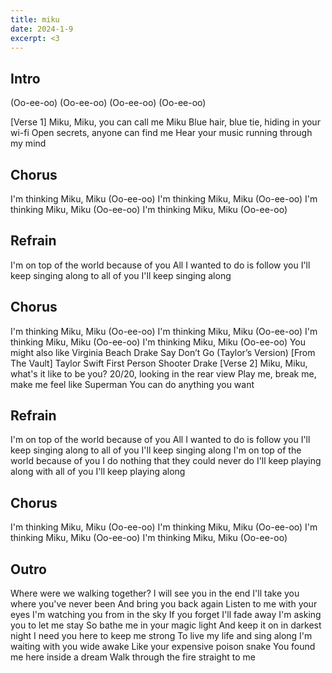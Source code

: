 ```yaml
---
title: miku
date: 2024-1-9
excerpt: <3
---
```


## Intro
(Oo-ee-oo)
(Oo-ee-oo)
(Oo-ee-oo)
(Oo-ee-oo)

[Verse 1]
Miku, Miku, you can call me Miku
Blue hair, blue tie, hiding in your wi-fi
Open secrets, anyone can find me
Hear your music running through my mind

## Chorus
I'm thinking Miku, Miku (Oo-ee-oo)
I'm thinking Miku, Miku (Oo-ee-oo)
I'm thinking Miku, Miku (Oo-ee-oo)
I'm thinking Miku, Miku (Oo-ee-oo)

## Refrain
I'm on top of the world because of you
All I wanted to do is follow you
I'll keep singing along to all of you
I'll keep singing along

## Chorus
I'm thinking Miku, Miku (Oo-ee-oo)
I'm thinking Miku, Miku (Oo-ee-oo)
I'm thinking Miku, Miku (Oo-ee-oo)
I'm thinking Miku, Miku (Oo-ee-oo)
You might also like
Virginia Beach
Drake
Say Don’t Go (Taylor’s Version) [From The Vault]
Taylor Swift
First Person Shooter
Drake
[Verse 2]
Miku, Miku, what's it like to be you?
20/20, looking in the rear view
Play me, break me, make me feel like Superman
You can do anything you want

## Refrain
I'm on top of the world because of you
All I wanted to do is follow you
I'll keep singing along to all of you
I'll keep singing along
I'm on top of the world because of you
I do nothing that they could never do
I'll keep playing along with all of you
I'll keep playing along

## Chorus
I'm thinking Miku, Miku (Oo-ee-oo)
I'm thinking Miku, Miku (Oo-ee-oo)
I'm thinking Miku, Miku (Oo-ee-oo)
I'm thinking Miku, Miku (Oo-ee-oo)

## Outro
Where were we walking together?
I will see you in the end
I'll take you where you've never been
And bring you back again
Listen to me with your eyes
I'm watching you from in the sky
If you forget I'll fade away
I'm asking you to let me stay
So bathe me in your magic light
And keep it on in darkest night
I need you here to keep me strong
To live my life and sing along
I'm waiting with you wide awake
Like your expensive poison snake
You found me here inside a dream
Walk through the fire straight to me